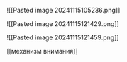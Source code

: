 ![[Pasted image 20241115105236.png]]

![[Pasted image 20241115121429.png]]


![[Pasted image 20241115121459.png]]

[[механизм внимания]]

